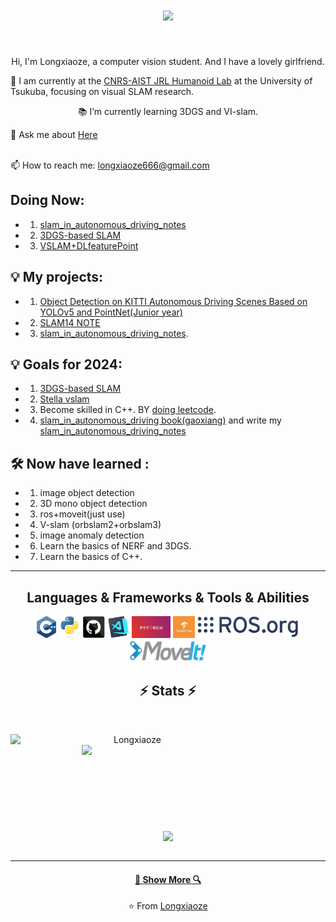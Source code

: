 <h1 align="center">
  <a href="https://git.io/typing-svg">
    <img src="https://readme-typing-svg.herokuapp.com/?lines=Hello,+There!+👋;This+is+Longxiaoze....;Nice+to+meet+you!&center=true&size=30">
  </a>
</h1>

<br>
<p align="center">
  Hi, I'm Longxiaoze, a computer vision student. And I have a lovely girlfriend.
  <br>

  🔬 I am currently at the [CNRS-AIST JRL Humanoid Lab](https://unit.aist.go.jp/jrl-22022/en/) at the University of Tsukuba, focusing on visual SLAM research.
<br>
<p align="center">
  📚 I’m currently learning 3DGS and VI-slam.
  <br>

  💬 Ask me about <a href="https://github.com/Longxiaoze/Longxiaoze/issues" title="Issues">Here</a>

  
  <br>
  📫 How to reach me: <a href="mailto: longxiaoze666@gmail.com">longxiaoze666@gmail.com</a>
</p>

## Doing Now:
  - 1) [slam_in_autonomous_driving_notes](https://github.com/Longxiaoze/slam_in_autonomous_driving_notes)
  - 2) [3DGS-based SLAM](https://github.com/Longxiaoze/3DGS-SLAM-learn)
  - 3) [VSLAM+DLfeaturePoint](https://github.com/Longxiaoze/vslam_DL_featurePoints_project)


## 💡 My projects:
  - 1) [Object Detection on KITTI Autonomous Driving Scenes Based on YOLOv5 and PointNet(Junior year)](https://github.com/Longxiaoze/YOLOv5_and_pointnet_for_object_detection_on_kitti)
  - 2) [SLAM14 NOTE](https://github.com/Longxiaoze/VSLAM)
  - 3) [slam_in_autonomous_driving_notes](https://github.com/Longxiaoze/slam_in_autonomous_driving_notes).
    

## 💡 Goals for 2024:
  - 1) [3DGS-based SLAM](https://github.com/Longxiaoze/3DGS-SLAM-learn)
  - 2) [Stella vslam](https://github.com/stella-cv/stella_vslam)
  - 3) Become skilled in C++. BY [doing leetcode](https://github.com/Longxiaoze/DataStructure_leetcode).
  - 4) [slam_in_autonomous_driving book(gaoxiang)](https://github.com/gaoxiang12/slam_in_autonomous_driving)  and write my [slam_in_autonomous_driving_notes](https://github.com/Longxiaoze/slam_in_autonomous_driving_notes)


## 🛠 Now have learned :
  - 1) image object detection
  - 2) 3D mono object detection
  - 3) ros+moveit(just use)
  - 4) V-slam (orbslam2+orbslam3)
  - 5) image anomaly detection
  - 6) Learn the basics of NERF and 3DGS.
  - 7) Learn the basics of C++.
<hr>



<h2 align="center">Languages & Frameworks & Tools & Abilities</h2>

<p align="center">
  <code><img title="C++" height="35" src="https://github.com/Longxiaoze/Longxiaoze/blob/main/imgs/cpp.svg"></code>
  <code><img title="Python" height="35" src="https://github.com/Longxiaoze/Longxiaoze/blob/main/imgs/python-original.svg"></code>
  <code><img title="github" height="35" src="https://github.com/Longxiaoze/Longxiaoze/blob/main/imgs/30_github.c0a4dde53e.png"></code>
  <code><img title="vscode" height="35" src="https://github.com/Longxiaoze/Longxiaoze/blob/main/imgs/vscode.png"></code>
  <code><img title="pytorch" height="35" src="https://github.com/Longxiaoze/Longxiaoze/blob/main/imgs/pytorch.jpeg"></code>
  <code><img title="tensorflow" height="35" src="https://github.com/Longxiaoze/Longxiaoze/blob/main/imgs/tensorflow.jpg"></code>
  <code><img title="ros" height="35" src="https://github.com/Longxiaoze/Longxiaoze/blob/main/imgs/ros_org.png"></code>
  <code><img title="moveit" height="35" src="https://github.com/Longxiaoze/Longxiaoze/blob/main/imgs/moviet.png"></code>
</p>

<h2 align="center">⚡ Stats ⚡</h2>
<br>
<p align=center>
  <div align=center>
    <a href="https://github.com/Longxiaoze/github-readme-streak-stats" title="Go to Source">
      <img align="left" width=390 src="https://github-readme-streak-stats.herokuapp.com/?user=Longxiaoze&theme=react&border=61dafb&hide_border=true" alt="Longxiaoze" />
    </a>
    <a href="https://github.com/Longxiaoze/github-readme-stats" title="Go to Source">
      <img align="right" width=390 src="https://github-readme-stats.vercel.app/api?username=Longxiaoze&show_icons=true&theme=react&border_color=61dafb&hide_border=true" />
    </a>
  </div>
  <br><br><br><br><br><br><br><br><br>
  <div align=center>
    <a href="https://github.com/Longxiaoze/github-readme-stats">
      <img width=325 align="center" src="https://github-readme-stats.vercel.app/api/top-langs/?username=Longxiaoze&hide=c%23,powershell,Mathematica,Python,Objective-C,Objective-C%2b%2b,Cuda&title_color=61dafb&text_color=ffffff&icon_color=61dafb&bg_color=20232a&langs_count=8&layout=compact&border_color=61dafb&hide_border=true" />
    </a>
  </div>
  <br>
  
</p>

<hr>

<h4 align="center"><a href=https://github.com/Longxiaoze?tab=repositories" title="Show Repositories">🔎 Show More 🔍</a></h4>

<p align = "center">
    ⭐️ From <a href="https://github.com/Longxiaoze/">Longxiaoze</a>
</p>

